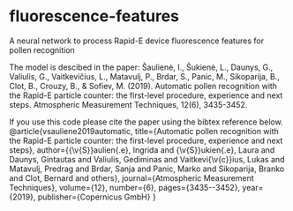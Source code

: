 # fluorescence-features
A neural network to process Rapid-E device fluorescence features for pollen recognition

The model is descibed in the paper:
Šaulienė, I., Šukienė, L., Daunys, G., Valiulis, G., Vaitkevičius, L., Matavulj, P., Brdar, S., Panic, M., Sikoparija, B., Clot, B., Crouzy, B., & Sofiev, M. (2019). Automatic pollen recognition with the Rapid-E particle counter: the first-level procedure, experience and next steps. Atmospheric Measurement Techniques, 12(6), 3435-3452.

If you use this code please cite the paper using the bibtex reference below.
@article{vsauliene2019automatic,
  title={Automatic pollen recognition with the Rapid-E particle counter: the first-level procedure, experience and next steps},
  author={{\v{S}}aulien{\.e}, Ingrida and {\v{S}}ukien{\.e}, Laura and Daunys, Gintautas and Valiulis, Gediminas and Vaitkevi{\v{c}}ius, Lukas and Matavulj, Predrag and Brdar, Sanja and Panic, Marko and Sikoparija, Branko and Clot, Bernard and others},
  journal={Atmospheric Measurement Techniques},
  volume={12},
  number={6},
  pages={3435--3452},
  year={2019},
  publisher={Copernicus GmbH}
}
